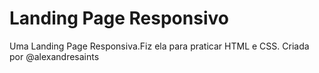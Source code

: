 # Landing Page Responsivo
 Uma Landing Page Responsiva.Fiz ela para praticar HTML e CSS. Criada por @alexandresaints
